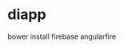 # diapp

bower install firebase angularfire

<!-- AngularJS -->
<script src="/bower_components/angularjs/angular.min.js"></script>
<!-- Firebase -->
<script src="/bower_components/firebase/firebase.js"></script>
<!-- AngularFire -->
<script src="/bower_components/angularfire/dist/angularfire.min.js"></script>
